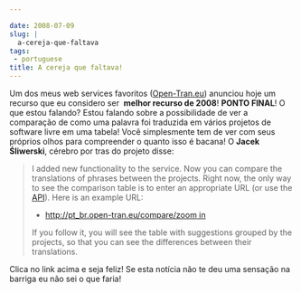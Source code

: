 ```yaml
---

date: 2008-07-09
slug: |
  a-cereja-que-faltava
tags:
 - portuguese
title: A cereja que faltava!
---
```


Um dos meus web services favoritos
([Open-Tran.eu](http://open-tran.blogspot.com)) anunciou hoje um recurso
que eu considero ser  **melhor recurso de 2008**! **PONTO FINAL**! O que
estou falando? Estou falando sobre a possibilidade de ver a comparação
de como uma palavra foi traduzida em vários projetos de software livre
em uma tabela! Você simplesmente tem de ver com seus próprios olhos para
compreender o quanto isso é bacana! O **Jacek Śliwerski**, cérebro por
tras do projeto disse:

> I added new functionality to the service. Now you can compare the
> translations of phrases between the projects. Right now, the only way
> to see the comparison table is to enter an appropriate URL (or use the
> [API](http://open-tran.eu/RPC2)). Here is an example URL:
>
> -   [http://pt_br.open-tran.eu/compare/zoom
>     in](http://pt_br.open-tran.eu/compare/zoom%20in)
>
> If you follow it, you will see the table with suggestions grouped by
> the projects, so that you can see the differences between their
> translations.

Clica no link acima e seja feliz! Se esta notícia não te deu uma
sensação na barriga eu não sei o que faria!
